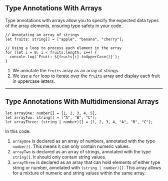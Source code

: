  ## Type Annotations With Arrays

Type annotations with arrays allow you to specify the expected data types of the array elements, ensuring type safety in your code.

```tsx
// Annotating an array of strings
let fruits: string[] = ["apple", "banana", "cherry"];

// Using a loop to process each element in the array
for (let i = 0; i < fruits.length; i++) {
  console.log(`Fruit: ${fruits[i].toUpperCase()}`);
}
```

1. We annotate the `fruits` array as an array of strings.
2. We use a `for` loop to iterate over the `fruits` array and display each fruit in uppercase letters.

---

## Type Annotations With Multidimensional Arrays

```tsx
let arrayOne: number[] = [1, 2, 3, 4, 5];
let arrayTwo: string[] = ["A", "B", "C"];
let arrayThree: (string | number)[] = [1, 2, 3, 4, "A", "B", "C"];

```

In this code:

1. `arrayOne` is declared as an array of numbers, annotated with the type `number[]`. This means it can only contain numeric values.
2. `arrayTwo` is declared as an array of strings, annotated with the type `string[]`. It should only contain string values.
3. `arrayThree` is declared as an array that can hold elements of either type string or number, annotated with `(string | number)[]`. This array allows for a mixture of numeric and string values within the same array.